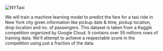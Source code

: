 ![NYTaxi](https://user-images.githubusercontent.com/33997173/142282535-a9869f5f-d8c3-4fef-ba99-bae535087ce5.jpg)


We will train a machine learning model to predict the fare for a taxi ride in New York city given information like pickup date & time, pickup location, drop location and no.
of passengers. This dataset is taken from a Kaggle competition organized by Google Cloud.
It contains over 55 millions rows of training data. We'll attempt to achieve a respectable score in the competition using just a fraction of the data.
